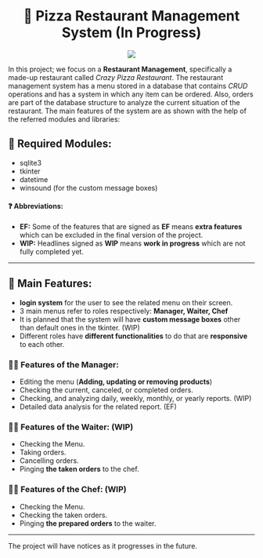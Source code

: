 <!-- Main Headline Here... -->
<h1 align='center'> 🍕 Pizza Restaurant Management System (In Progress) </h1>

<div align="center">
    <img src="https://github.com/Trigenaris/pizza-restaurant-management-system/blob/main/crazy_logo.png">
</div>

In this project; we focus on a **Restaurant Management**, specifically a made-up restaurant called *Crazy Pizza Restaurant*. The restaurant management system has a menu stored in a database that contains *CRUD* operations and has a system in which any item can be ordered. Also, orders are part of the database structure to analyze the current situation of the restaurant. The main features of the system are as shown with the help of the referred modules and libraries:

## 📌 Required Modules:
* sqlite3
* tkinter
* datetime
* winsound (for the custom message boxes)

#### ❓ Abbreviations: 
* **EF:** Some of the features that are signed as **EF** means **extra features** which can be excluded in the final version of the project.
* **WIP:** Headlines signed as **WIP** means **work in progress** which are not fully completed yet.

<hr>

## 📌 Main Features:
* **login system** for the user to see the related menu on their screen.
* 3 main menus refer to roles respectively: **Manager, Waiter, Chef**
* It is planned that the system will have **custom message boxes** other than default ones in the tkinter. (WIP)
* Different roles have **different functionalities** to do that are **responsive** to each other.

### 👩‍💼 Features of the Manager:
* Editing the menu (**Adding, updating or removing products**)
* Checking the current, canceled, or completed orders.
* Checking, and analyzing daily, weekly, monthly, or yearly reports. (WIP)
* Detailed data analysis for the related report. (EF)

### 🤵‍♀️ Features of the Waiter: (WIP)
* Checking the Menu.
* Taking orders.
* Cancelling orders.
* Pinging **the taken orders** to the chef.

### 👩‍🍳 Features of the Chef: (WIP)
* Checking the Menu.
* Checking the taken orders.
* Pinging **the prepared orders** to the waiter.

<hr>

The project will have notices as it progresses in the future.
